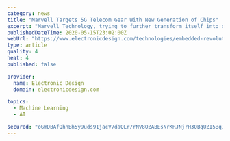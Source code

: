 ```yaml
---
category: news
title: "Marvell Targets 5G Telecom Gear With New Generation of Chips"
excerpt: "Marvell Technology, trying to further transform itself into one of the world's largest vendors of network infrastructure chips, rolled out its latest line of Octeon networking chips to meet the throughput and latency demands of 5G telecom equipment."
publishedDateTime: 2020-05-15T23:02:00Z
webUrl: "https://www.electronicdesign.com/technologies/embedded-revolution/article/21129346/marvell-targets-5g-telecom-gear-with-new-generation-of-chips"
type: article
quality: 4
heat: 4
published: false

provider:
  name: Electronic Design
  domain: electronicdesign.com

topics:
  - Machine Learning
  - AI

secured: "oGmDBAfQhnBh5y9uds9IjacV7daQLr/rNV8OZABEsNrKRJNjrH3QBqUZI5BqIZQH6hOZPg5bIlZ3iCPlgVdKsLgDm0ZiKhDUK9b3WaxWyIOisEGKfqZJqNd5AvsjQ2o3PjnsO5aG+nV7b5+a4iLHUSfAKizDHCokzvlbD6SlCxcAG/XQr5dsD53RSCBsECorXbUMbFt+w5jSQbdUiJwsAb5YlWyHGMraiINq3te+qpLt92U8MVOLGumkF3ZX7u0UEIXY1xVwBIwT9JySqkhikdp4ZelJdz5Go7WlpkpVQ9zPmRFx5DAt5AWDGOS+5Xt3uZIPUdSDQ1VzkO+t8jMnDSri0TNtcmzHrSeHR/RHSEfIfkSSo7acp5143aW4dr59T4bMM1jlmQU/DSDXRZMYAlLC2zFHJspeCcajNuCDo45Uj+XzxpZ2jeNysefjoL0UQJdvr/ZHNPpK++LOrK0igZ7CiytlpSYGuP61M7DB4Uc=;ZX1tu6oYbzniJHcbhHQLIg=="
---
```


